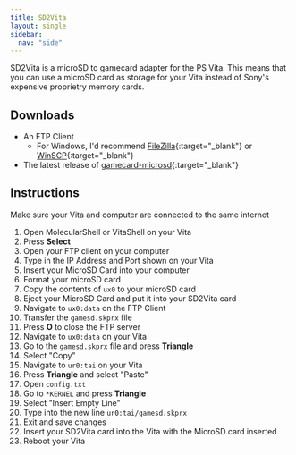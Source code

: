 ```yaml
---
title: SD2Vita
layout: single
sidebar:
  nav: "side"
---
```


SD2Vita is a microSD to gamecard adapter for the PS Vita. This means that you can use a microSD card as storage for your Vita instead of Sony's expensive proprietry memory cards.

## Downloads
- An FTP Client
	- For Windows, I'd recommend [FileZilla](https://filezilla-project.org/){:target="_blank"} or [WinSCP](https://winscp.net/eng/download.php){:target="_blank"}
- The latest release of [gamecard-microsd](/assets/files/gamesd.skprx){:target="_blank"}

## Instructions
Make sure your Vita and computer are connected to the same internet

1. Open MolecularShell or VitaShell on your Vita
2. Press **Select**
3. Open your FTP client on your computer
4. Type in the IP Address and Port shown on your Vita
5. Insert your MicroSD Card into your computer
6. Format your microSD card
6. Copy the contents of `ux0` to your microSD card
7. Eject your MicroSD Card and put it into your SD2Vita card
8. Navigate to `ux0:data` on the FTP Client
9. Transfer the `gamesd.skprx` file
10. Press **O** to close the FTP server
11. Navigate to `ux0:data` on your Vita
12. Go to the `gamesd.skprx` file and press **Triangle**
13. Select "Copy"
14. Navigate to `ur0:tai` on your Vita
15. Press **Triangle** and select "Paste"
16. Open `config.txt`
17. Go to `*KERNEL` and press **Triangle**
18. Select "Insert Empty Line"
20. Type into the new line `ur0:tai/gamesd.skprx`
21. Exit and save changes
22. Insert your SD2Vita card into the Vita with the MicroSD card inserted
24. Reboot your Vita
